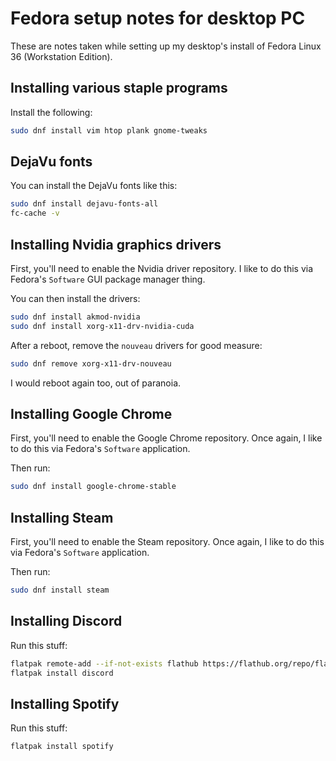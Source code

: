 # Fedora setup notes for desktop PC
These are notes taken while setting up my desktop's install of Fedora Linux 36 (Workstation Edition). 

## Installing various staple programs
Install the following:
```bash
sudo dnf install vim htop plank gnome-tweaks
```

## DejaVu fonts
You can install the DejaVu fonts like this:
```bash
sudo dnf install dejavu-fonts-all
fc-cache -v
```

## Installing Nvidia graphics drivers
First, you'll need to enable the Nvidia driver repository. I like to do this via Fedora's `Software` GUI package manager thing.

You can then install the drivers:
```bash
sudo dnf install akmod-nvidia
sudo dnf install xorg-x11-drv-nvidia-cuda
```

After a reboot, remove the `nouveau` drivers for good measure:
```bash
sudo dnf remove xorg-x11-drv-nouveau
```

I would reboot again too, out of paranoia.

## Installing Google Chrome
First, you'll need to enable the Google Chrome repository. Once again, I like to do this via Fedora's `Software` application.

Then run:
```bash
sudo dnf install google-chrome-stable
```

## Installing Steam
First, you'll need to enable the Steam repository. Once again, I like to do this via Fedora's `Software` application.

Then run:
```bash
sudo dnf install steam
```

## Installing Discord
Run this stuff:
```bash
flatpak remote-add --if-not-exists flathub https://flathub.org/repo/flathub.flatpakrepo
flatpak install discord
```

## Installing Spotify
Run this stuff:
```bash
flatpak install spotify
```

